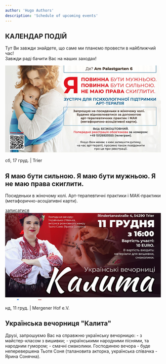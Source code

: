 ```yaml
---
author: 'Hugo Authors'
description: 'Schedule of upcoming events'
---
```


<div class='container m-auto'>
    <h2 class='text-red-600 font-bold 3xl:text-4xl text-2xl px-7 mb-4'>КАЛЕНДАР ПОДІЙ</h2>
    <p class='px-7 mb-4'>Тут Ви завжди знайдете, що саме ми планємо провести в найближчий час!<br>
        Завжди раді бачити Вас на наших заходах!</p>
</div>

<div class='container mx-auto my-6 px-7'>
    <!-- right-img block -->
    <div class='grid lg:grid-cols-2 grid-cols-1 border border-red-600'>
        <div class='overflow-hidden'>
            <img src='/calendarImg/e57edb_413c5ce542e8423fad5c44330cce596b_mv2.jpg' class='w-full object-cover transition-transform transform hover:scale-110'>
        </div>
        <div class='text-justify my-auto p-6 lg:order-first'>
            <p>сб, 17 груд. | Trier</p>
            <h2 class='3xl:text-4xl text-2xl font-bold my-4 text-left'>Я маю бути сильною. Я маю бути мужньою. Я не маю права скиглити.</h2>
            <p class='mb-4'>Посиденьки в жіночому колі. Арт-терапевтичні практики і МАК-практики (метафорично-асоціативні карти).</p>
            <a href='https://docs.google.com/forms/d/e/1FAIpQLSd91BiSuBVD5w9SgOIotsghWuYbdT7v5GKyxtRgBhLVXxHy7w/viewform?usp=sharing' class='uppercase text-white bg-red-600 px-6 py-2 hover:bg-red-800'>записатися</a>
        </div>
    </div>
        <!-- Left-img block -->
    <div class='grid lg:grid-cols-2 grid-cols-1 border border-red-600 my-6'>
        <div class='overflow-hidden'>
            <img src='/calendarImg/e57edb_d1e4b548b92f484f891319cd0a59236f_mv2.jpg' class='w-full object-cover  transition-transform transform hover:scale-110'>
        </div>
        <div class='text-justify my-auto p-6 '>
            <p>нд, 11 груд. | Mergener Hof e.V.</p>
            <h2 class='3xl:text-4xl text-2xl font-bold my-4 text-left'>Українська вечорниця "Калита"</h2>
            <p class='mb-4'>Друзі, запрошуємо Вас на справжню українську вечорницю: - з майстер-класом з вишивки; - українськими народними піснями, та народним гумором; - смачні смаколики. Господинею вечора - буде неперевершена Тьотя Соня (талановита акторка, українська співачка - Ярина Сонячна).</p>
            <!--If already gone 
            <a href='https://docs.google.com/forms/d/e/1FAIpQLSd91BiSuBVD5w9SgOIotsghWuYbdT7v5GKyxtRgBhLVXxHy7w/viewform?usp=sharing' class='uppercase text-white bg-red-600 px-6 py-2 hover:bg-red-800'>записатися</a>
            -->
        </div>
    </div>
</div>






